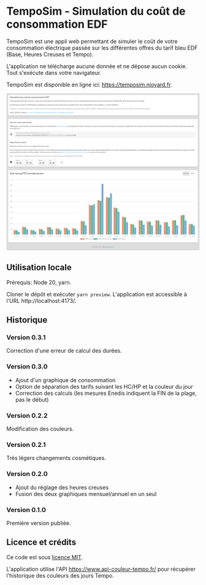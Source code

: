 # TempoSim - Simulation du coût de consommation EDF

TempoSim est une appli web permettant de simuler le coût de votre consommation
électrique passée sur les différentes offres du tarif bleu EDF (Base, Heures
Creuses et Tempo).

L'application ne télécharge aucune donnée et ne dépose aucun cookie. Tout
s'exécute dans votre navigateur.

TempoSim est disponible en ligne ici: https://temposim.njoyard.fr.

![Capture d'écran de l'application](screenshots/mensuel.png)

## Utilisation locale

Prérequis: Node 20, yarn.

Cloner le dépôt et exécuter `yarn preview`. L'application est accessible à
l'URL http://localhost:4173/.

## Historique

### Version 0.3.1

Correction d'une erreur de calcul des durées.

### Version 0.3.0

- Ajout d'un graphique de consommation
- Option de séparation des tarifs suivant les HC/HP et la couleur du jour
- Correction des calculs (les mesures Enedis indiquent la FIN de la plage, pas le début)

### Version 0.2.2

Modification des couleurs.

### Version 0.2.1

Très légers changements cosmétiques.

### Version 0.2.0

- Ajout du réglage des heures creuses
- Fusion des deux graphiques mensuel/annuel en un seul

### Version 0.1.0

Première version publiée.

## Licence et crédits

Ce code est sous [licence MIT](LICENSE.md).

L'application utilise l'API https://www.api-couleur-tempo.fr/ pour récupérer
l'historique des couleurs des jours Tempo.
